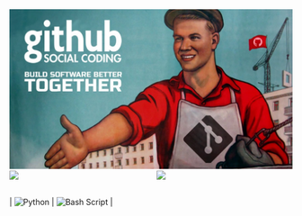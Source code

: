 <img src="https://github.com/vituwc/vituwc/blob/main/communist-github.jpg" />  
<br/>
<div style="display: flex; justify-content: space-between; width: 100%;">

  <img src="https://github-readme-stats.vercel.app/api?username=vituwc&show_icons=true&theme=transparent&date=<timestamp>" width="48%" />  
  <img src="https://github-readme-stats.vercel.app/api/top-langs/?username=vituwc&layout=compact&theme=transparent&date=<timestamp>" width="48%" />

</div>
  
<br/>

| ![Python](https://img.shields.io/badge/python-3670A0?style=for-the-badge&logo=python&logoColor=ffdd54) | ![Bash Script](https://img.shields.io/badge/bash_script-%23121011.svg?style=for-the-badge&logo=gnu-bash&logoColor=white) | 
